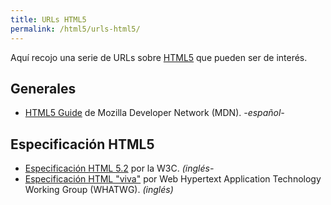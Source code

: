 ```yaml
---
title: URLs HTML5
permalink: /html5/urls-html5/
---
```


Aquí recojo una serie de URLs sobre [HTML5][HTML5] que pueden ser de interés.

## Generales

* [HTML5 Guide][MDNHTML5] de Mozilla Developer Network (MDN). *-español-*

## Especificación HTML5

* [Especificación HTML 5.2][HTML5Spec] por la W3C. *(inglés-*
* [Especificación HTML "viva"][LiveHTML5Spec] por Web Hypertext Application Technology Working Group (WHATWG). *(inglés)*


[HTML5]: http://www.manualweb.net/html5/
[HTML5Spec]: https://www.w3.org/TR/html5/
[LiveHTML5Spec]: https://html.spec.whatwg.org/
[MDNHTML5]: https://developer.mozilla.org/es/docs/HTML/HTML5

